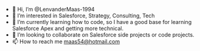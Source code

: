 - 👋 Hi, I’m @LenvanderMaas-1994
- 👀 I’m interested in Salesforce, Strategy, Consulting, Tech
- 🌱 I’m currently learning how to code, so I have a good base for learning Salesforce Apex and getting more technical.
- 💞️ I’m looking to collaborate on Salesforce side projects or code projects.
- 📫 How to reach me maas54@hotmail.com

<!---
LenvanderMaas-1994/LenvanderMaas-1994 is a ✨ special ✨ repository because its `README.md` (this file) appears on your GitHub profile.
You can click the Preview link to take a look at your changes.
--->
